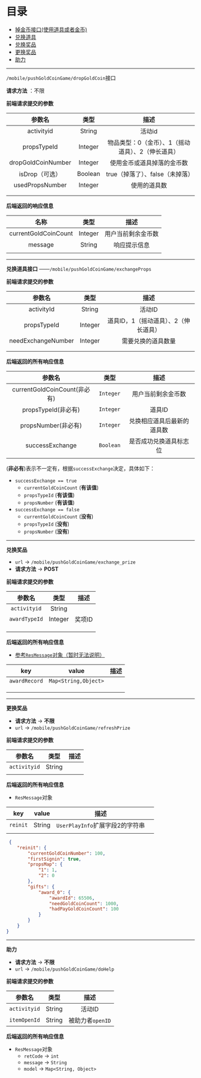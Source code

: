# 目录

+ <a href="#dropGoldCoin">掉金币接口(使用道具或者金币)</a>
+ <a href="#exchangeProps">兑换道具</a>
+ <a href="#exchange_prize">兑换奖品</a>
+ <a href="#refreshPrize">更换奖品</a>
+ <a href="#doHelp">助力</a>







-------

<a name="dropGoldCoin">`/mobile/pushGoldCoinGame/dropGoldCoin`接口</name>

**请求方法** ：不限

**前端请求提交的参数**

|        参数名         |   类型    |             描述             |
| :----------------: | :-----: | :------------------------: |
|     activityid     | String  |            活动id            |
|    propsTypeId     | Integer | 物品类型：0（金币）、1（摇动道具）、2（伸长道具） |
| dropGoldCoinNumber | Integer |       使用金币或道具掉落的金币数        |
|     isDrop（可选）     | Boolean |    true（掉落了）、false（未掉落）    |
|  usedPropsNumber   | Integer |           使用的道具数           |
|                    |         |                            |
|                    |         |                            |



**后端返回的响应信息**

|          名称          |   类型    |    描述     |
| :------------------: | :-----: | :-------: |
| currentGoldCoinCount | Integer | 用户当前剩余金币数 |
|       message        | String  |  响应提示信息   |
|                      |         |           |





------

<a name="exchangeProps">**兑换道具接口** ——`/mobile/pushGoldCoinGame/exchangeProps`</a>

**前端请求提交的参数**

|        参数名         |   类型    |          描述          |
| :----------------: | :-----: | :------------------: |
|     activityId     | String  |         活动ID         |
|    propsTypeId     | Integer | 道具ID，1（摇动道具）、2（伸长道具） |
| needExchangeNumber | Integer |      需要兑换的道具数量       |
|                    |         |                      |
|                    |         |                      |



**后端返回的所有响应信息**

|            参数名            |    类型     |      描述       |
| :-----------------------: | :-------: | :-----------: |
| currentGoldCoinCount(非必有) | `Integer` |   用户当前剩余金币数   |
|     propsTypeId(非必有)      | `Integer` |     道具ID      |
|     propsNumber(非必有)      | `Integer` | 兑换相应道具后最新的道具数 |
|      successExchange      | `Boolean` |  是否成功兑换道具标志位  |
|                           |           |               |

(**非必有**)表示不一定有，根据`successExchange`决定，具体如下：

+ `successExchange == true`
  + `currentGoldCoinCount` (**有该值**)
  + `propsTypeId` (**有该值**)
  + `propsNumber` (**有该值**)
+ `successExchange == false`
  + `currentGoldCoinCount` (**没有**)
  + `propsTypeId` (**没有**)
  + `propsNumber` (**没有**)





-----

<a name="exchange_prize">**兑换奖品**</a>

+ `url`  →  `/mobile/pushGoldCoinGame/exchange_prize`
+ **请求方法**   → **POST**



**前端请求提交的参数**

|      参数名      |   类型    |  描述  |
| :-----------: | :-----: | :--: |
| `activityid`  | String  |      |
| `awardTypeId` | Integer | 奖项ID |
|               |         |      |
|               |         |      |
|               |         |      |



**后端返回的所有响应信息**

+ <a href="#ResMessage">参考`ResMessage`对象（暂时无法说明）</a>

|      key      |        value         |  描述  |
| :-----------: | :------------------: | :--: |
| `awardRecord` | `Map<String,Object>` |      |
|               |                      |      |
|               |                      |      |
|               |                      |      |





----

<a name="refreshPrize">**更换奖品**</a>

+ **请求方法**   → **不限**
+ `url`  →  `/mobile/pushGoldCoinGame/refreshPrize`



**前端请求提交的参数**

|     参数名      |   类型   |  描述  |
| :----------: | :----: | :--: |
| `activityid` | String |      |
|              |        |      |



**后端返回的所有响应信息**

+ `ResMessage`对象

|   key    | value  |           描述            |      |
| :------: | :----: | :---------------------: | :--: |
| `reinit` | String | `UserPlayInfo`扩展字段2的字符串 |      |
|          |        |                         |      |

```json
 {
    "reinit": {
        "currentGoldCoinNumber": 100,
        "firstSignin": true,
        "propsMap": {
            "1": 1,
            "2": 0
        },
        "gifts": {
            "award_0": {
                "awardId": 65506,
                "needGoldCoinCount": 1000,
                "hadPayGoldCoinCount": 100
            }
        }
    }
}
```



-----

<a name="doHelp">**助力**</a>

+ **请求方法**   → **不限**
+ `url`  →  `/mobile/pushGoldCoinGame/doHelp`

**前端请求提交的参数**

|     参数名      |   类型   |      描述      |
| :----------: | :----: | :----------: |
| `activityid` | String |     活动ID     |
| `itemOpenId` | String | 被助力者`openID` |



**后端返回的所有响应信息**

- <a name="ResMessage">`ResMessage`对象</a>
  - `retCode`   → `int`
  - `message`   → `String`
  - `model`   → `Map<String, Object>`